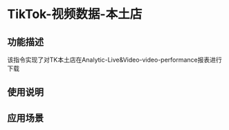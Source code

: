 # TikTok-视频数据-本土店



## 功能描述

该指令实现了对TK本土店在Analytic-Live&Video-video-performance报表进行下载

## 使用说明


## 应用场景
